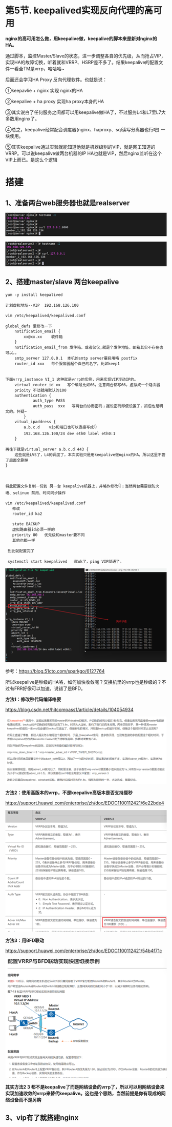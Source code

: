 # 第5节. keepalived实现反向代理的高可用



**nginx的高可用怎么做，用keepalive做，keepalive的脚本来是新对nginx的HA。**



通过脚本，监控Master/Slave的状态，进一步调整各自的优先级，从而抢占VIP，实现HA的故障切换，听着就和VRRP、HSRP差不多了。结果keepalive的配置文件一看全TM是vrrp，哈哈哈~



后面还会学习HA Proxy 反向代理软件。也就是说：

①keepavlie + nginx  实现 nginx的HA

②keepalive + ha proxy 实现ha proxy本身的HA

③其实说白了任何服务之间都可以用keepalive做HA了，不过服务L4和L7里L7大多数用nginx了。

④总之，keepalive经常配合调度器(nginx、haproxy、sql读写分离器也行吧) 一块使用。

⑤其实keepalive通过实验就能知道他就是机器级别的VIP，就是网工知道的VRRP。可以说keepalive做两台机器的IP HA也就是VIP，然后nginx监听在这个VIP上而已。是这么个逻辑



# 搭建

## **1、准备两台web服务器也就是realserver**

![image-20240312165900876](5-keepalived实现反向代理的高可用.assets/image-20240312165900876.png)

![image-20240312165921037](5-keepalived实现反向代理的高可用.assets/image-20240312165921037.png)



## **2、搭建master/slave 两台keepalive**

```shell
yum -y install keepalived

计划虚拟地址--VIP  192.168.126.100

vim /etc/keepalived/keepalived.conf

global_defs 里修改一下
	notification_email {
	    xx@xx.xx	收件箱
	}
	notification_email_from 发件箱，或者仅仅,就是个发件地址，邮箱其实不存在也可以。。
	smtp_server 127.0.0.1  本机的smtp server要启用咯 postfix
	router_id xxx   每个服务器起个自己的名字，比如keep1


下面vrrp_instance VI_1 这种就是vrrp的实例，用来实现VIP浮动IP的。
	virtual_router_id xx   写个编号比如66，注意两台都写66，虚拟成一个路由器
	prioity 不动就用默认的100
	authentication { 
    		auth_type PASS
    		auth_pass  xxx   写两台的协商密码；据说密码即使设置了，抓包也是明文的。怀疑~
    	}
	vitual_ipaddress {
		a.b.c.d    vip和端口也可以直接写成👇
		192.168.126.100/24 dev eth0 label eth0:1
	}

再往下就是virtual_server a.b.c.d 443 {
	这些就是LVS了，L4的调度了，本次实验只是用keepalive做nginx的HA，所以这里不管了后面全删掉
}



将此配置文件复制一份到 另一台 keepalive机器上，并略作修改👇；当然两台需要做防火墙、selinux 禁用、时间同步操作

vim /etc/keepalived/keepalived.conf
   修改
   router_id ka2
   
   state BACKUP
   虚拟路由器id必须一样的
   priority 80   优先级和master要不同
   其他也都一样
 
 到此就配置完了
 
 systemctl start keepalived   就ok了，ping VIP就通了。

```





![image-20240312175842860](5-keepalived实现反向代理的高可用.assets/image-20240312175842860.png)

参考：https://blog.51cto.com/sparkgo/6127764







所以keepalive是秒级的HA咯，如何加快收敛呢？交换机里的vrrp也是秒级的？不过有FRR好像可以加速，说错了是BFD。

**方法1：修改秒代码编译咯要**

https://blog.csdn.net/hitcompass1/article/details/104054934

![image-20240312182220333](5-keepalived实现反向代理的高可用.assets/image-20240312182220333.png)



**方法2：使用高版本的vrrp，不是keepalive高版本是否支持厘秒**

https://support.huawei.com/enterprise/zh/doc/EDOC1100112421/6e22bde4

![image-20240312181841809](5-keepalived实现反向代理的高可用.assets/image-20240312181841809.png)



**方法3：用BFD联动** 

https://support.huawei.com/enterprise/zh/doc/EDOC1100112421/54b4f71c

![image-20240312182131492](5-keepalived实现反向代理的高可用.assets/image-20240312182131492.png)



**其实方法2 3 都不是keepalive了而是网络设备的vrrp了，所以可以用网络设备来实现加速收敛的vrrp来替代keepalive。这也是个思路，当然前提是你有现成的网络设备而不是另购**



## **3、vip有了就搭建nginx**
